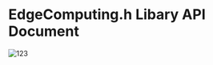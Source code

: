 # EdgeComputing.h Libary API Document 
![123](https://latex.codecogs.com/svg.image?{\color{Red}\operatorname{Mean}=\frac{1}{n}&space;\sum_{i=1}^{n}&space;x_{i}&space;})